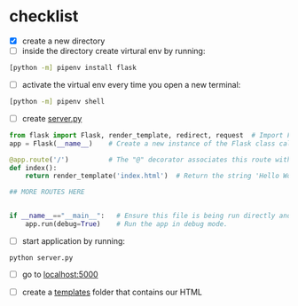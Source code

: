 # checklist

- [x] create a new directory
- [ ] inside the directory create virtural env by running:

```bash
[python -m] pipenv install flask
```

- [ ] activate the virtual env every time you open a new terminal:

```bash
[python -m] pipenv shell 
```

- [ ] create [server.py](server.py)

```py
from flask import Flask, render_template, redirect, request  # Import Flask to allow us to create our app
app = Flask(__name__)    # Create a new instance of the Flask class called "app"

@app.route('/')          # The "@" decorator associates this route with the function immediately following
def index():
    return render_template('index.html')  # Return the string 'Hello World!' as a response

## MORE ROUTES HERE 


if __name__=="__main__":   # Ensure this file is being run directly and not from a different module    
    app.run(debug=True)    # Run the app in debug mode.
```

- [ ] start application by running:

```
python server.py
```

- [ ] go to [localhost:5000](http://localhost:5000/)

- [ ] create a [templates](templates/index.html) folder that contains our HTML